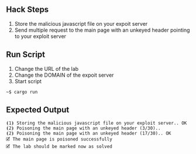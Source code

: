 ## Hack Steps

1. Store the malicious javascript file on your expoit server
2. Send multiple request to the main page with an unkeyed header pointing to your exploit server

## Run Script

1. Change the URL of the lab
2. Change the DOMAIN of the expoit server
3. Start script

```
~$ cargo run
```

## Expected Output

```
⦗1⦘ Storing the malicious javascript file on your exploit server.. OK
⦗2⦘ Poisoning the main page with an unkeyed header (3/30)..
⦗2⦘ Poisoning the main page with an unkeyed header (17/30).. OK
🗹 The main page is poisoned successfully
🗹 The lab should be marked now as solved
```

